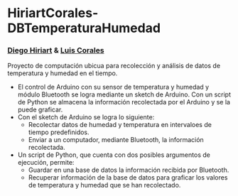 # HiriartCorales-DBTemperaturaHumedad
### [Diego Hiriart](https://github.com/Diego-Hiriart) & [Luis Corales](https://github.com/LuisCorales)

Proyecto de computación ubicua para recolección y análisis de datos de temperatura y humedad en el tiempo.

- El control de Arduino con su sensor de temperatura y humedad y módulo Bluetooth se logra mediante un sketch de Arduino. Con un script de Python se almacena la información recolectada por el Arduino y se la puede graficar.
- Con el sketch de Arduino se logra lo siguiente:
    - Recolectar datos de humedad y temperatura en intervaloes de tiempo predefinidos.
    - Enviar a un computador, mediante Bluetooth, la información recolectada.
- Un script de Python, que cuenta con dos posibles argumentos de ejecución, permite:
    - Guardar en una base de datos la información recibida por Bluetooth.
    - Recuperar información de la base de datos para graficar los valores de temperatura y humedad que se han recolectado.
